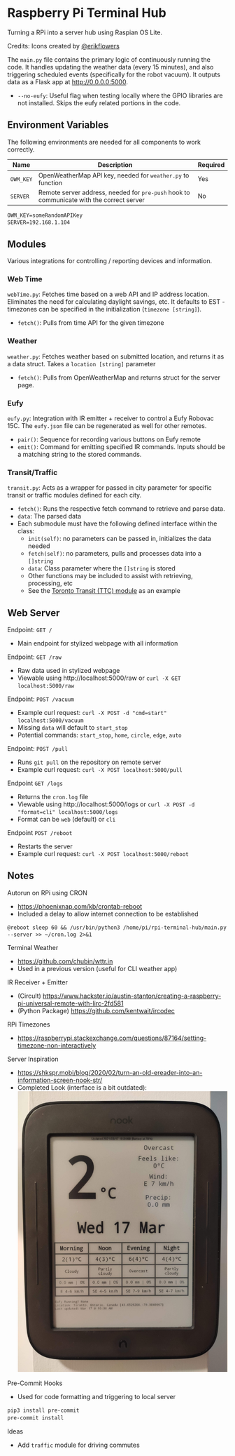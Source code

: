 # Raspberry Pi Terminal Hub

Turning a RPi into a server hub using Raspian OS Lite.

Credits: Icons created by [@erikflowers](https://github.com/erikflowers/weather-icons)

The `main.py` file contains the primary logic of continuously running the code. It handles updating the weather data (every 15 minutes), and also triggering scheduled events (specifically for the robot vacuum). It outputs data as a Flask app at http://0.0.0.0:5000.

- `--no-eufy`: Useful flag when testing locally where the GPIO libraries are not installed. Skips the eufy related portions in the code.

## Environment Variables

The following environments are needed for all components to work correctly.

| Name      | Description                                                                              | Required |
| --------- | ---------------------------------------------------------------------------------------- | -------- |
| `OWM_KEY` | OpenWeatherMap API key, needed for `weather.py` to function                              | Yes      |
| `SERVER`  | Remote server address, needed for `pre-push` hook to communicate with the correct server | No       |

```
OWM_KEY=someRandomAPIKey
SERVER=192.168.1.104
```

## Modules

Various integrations for controlling / reporting devices and information.

### Web Time

`webTime.py`: Fetches time based on a web API and IP address location. Eliminates the need for calculating daylight savings, etc. It defaults to EST - timezones can be specified in the initialization (`timezone [string]`).

- `fetch()`: Pulls from time API for the given timezone

### Weather

`weather.py`: Fetches weather based on submitted location, and returns it as a data struct. Takes a `location [string]` parameter

- `fetch()`: Pulls from OpenWeatherMap and returns struct for the server page.

### Eufy

`eufy.py`: Integration with IR emitter + receiver to control a Eufy Robovac 15C. The `eufy.json` file can be regenerated as well for other remotes.

- `pair()`: Sequence for recording various buttons on Eufy remote
- `emit()`: Command for emitting specified IR commands. Inputs should be a matching string to the stored commands.

### Transit/Traffic

`transit.py`: Acts as a wrapper for passed in city parameter for specific transit or traffic modules defined for each city.

- `fetch()`: Runs the respective fetch command to retrieve and parse data.
- `data`: The parsed data
- Each submodule must have the following defined interface within the class:
  - `init(self)`: no parameters can be passed in, initializes the data needed
  - `fetch(self)`: no parameters, pulls and processes data into a `[]string`
  - `data`: Class parameter where the `[]string` is stored
  - Other functions may be included to assist with retrieving, processing, etc
  - See the [Toronto Transit (TTC) module](./src/modules/ttc.py) as an example

## Web Server

Endpoint: `GET /`

- Main endpoint for stylized webpage with all information

Endpoint: `GET /raw`

- Raw data used in stylized webpage
- Viewable using http://localhost:5000/raw or `curl -X GET localhost:5000/raw`

Endpoint: `POST /vacuum`

- Example curl request: `curl -X POST -d "cmd=start" localhost:5000/vacuum`
- Missing `data` will default to `start_stop`
- Potential commands: `start_stop`, `home`, `circle`, `edge`, `auto`

Endpoint: `POST /pull`

- Runs `git pull` on the repository on remote server
- Example curl request: `curl -X POST localhost:5000/pull`

Endpoint `GET /logs`

- Returns the `cron.log` file
- Viewable using http://localhost:5000/logs or `curl -X POST -d "format=cli" localhost:5000/logs`
- Format can be `web` (default) or `cli`

Endpoint `POST /reboot`

- Restarts the server
- Example curl request: `curl -X POST localhost:5000/reboot`

## Notes

Autorun on RPi using CRON

- https://phoenixnap.com/kb/crontab-reboot
- Included a delay to allow internet connection to be established

```
@reboot sleep 60 && /usr/bin/python3 /home/pi/rpi-terminal-hub/main.py --server >> ~/cron.log 2>&1
```

Terminal Weather

- https://github.com/chubin/wttr.in
- Used in a previous version (useful for CLI weather app)

IR Receiver + Emitter

- (Circult) https://www.hackster.io/austin-stanton/creating-a-raspberry-pi-universal-remote-with-lirc-2fd581
- (Python Package) https://github.com/kentwait/ircodec

RPi Timezones

- https://raspberrypi.stackexchange.com/questions/87164/setting-timezone-non-interactively

Server Inspiration

- https://shkspr.mobi/blog/2020/02/turn-an-old-ereader-into-an-information-screen-nook-str/
- Completed Look (interface is a bit outdated): ![](./media/NST_display.jpg)

Pre-Commit Hooks

- Used for code formatting and triggering to local server

```bash
pip3 install pre-commit
pre-commit install
```

Ideas

- Add `traffic` module for driving commutes
